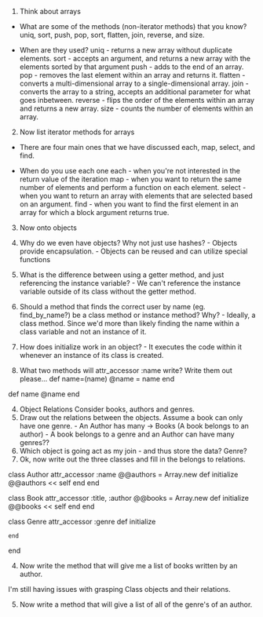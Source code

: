 1. Think about arrays
- What are some of the methods (non-iterator methods) that you know?
  uniq, sort, push, pop, sort, flatten, join, reverse, and size.

- When are they used?
  uniq - returns a new array without duplicate elements.
  sort - accepts an argument, and returns a new array with the elements sorted by that argument
  push - adds to the end of an array.
  pop - removes the last element within an array and returns it.
  flatten - converts a multi-dimensional array to a single-dimensional array.
  join - converts the array to a string, accepts an additional parameter for what goes inbetween.
  reverse - flips the order of the elements within an array and returns a new array.
  size - counts the number of elements within an array.

2. Now list iterator methods for arrays
- There are four main ones that we have discussed
  each, map, select, and find.

- When do you use each one
  each - when you're not interested in the return value of the iteration
  map - when you want to return the same number of elements and perform a function on each element.
  select - when you want to return an array with elements that are selected based on an argument.
  find - when you want to find the first element in an array for which a block argument returns true.

3. Now onto objects
  1. Why do we even have objects?  Why not just use hashes?
    - Objects provide encapsulation.
    - Objects can be reused and can utilize special functions

  2. What is the difference between using a getter method, and just referencing the instance variable?
    - We can't reference the instance variable outside of its class without the getter method.

  3. Should a method that finds the correct user by name (eg. find_by_name?) be a class method or instance method?  Why?
    - Ideally, a class method. Since we'd more than likely finding the name within a class variable and not an instance of it.
  4. How does initialize work in an object?
    - It executes the code within it whenever an instance of its class is created.
  5. What two methods will attr_accessor :name write?
  Write them out please...
  def name=(name)
    @name = name
  end

  def name
    @name
  end

4. Object Relations
  Consider books, authors and genres.
  1. Draw out the relations between the objects.  Assume a book can only have one genre.
    - An Author has many -> Books (A book belongs to an author)
    - A book belongs to a genre and an Author can have many genres??
  2. Which object is going act as my join - and thus store the data?
    Genre?
  3. Ok, now write out the three classes and fill in the belongs to relations.

  class Author
    attr_accessor :name
    @@authors = Array.new
    def initialize
      @@authors << self
    end
  end

  class Book
    attr_accessor :title, :author
    @@books = Array.new
    def initialize
      @@books << self
    end
  end

  class Genre
    attr_accessor :genre
    def initialize

    end
  end


  4. Now write the method that will give me a list of books written by an author.

  I'm still having issues with grasping Class objects and their relations.

  5. Now write a method that will give a list of all of the genre's of an author.
